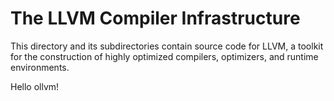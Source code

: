 # The LLVM Compiler Infrastructure

This directory and its subdirectories contain source code for LLVM,
a toolkit for the construction of highly optimized compilers,
optimizers, and runtime environments.

Hello ollvm!
